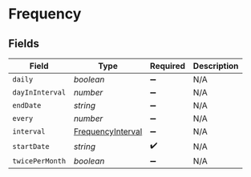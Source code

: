 # Frequency


## Fields

| Field                                                         | Type                                                          | Required                                                      | Description                                                   |
| ------------------------------------------------------------- | ------------------------------------------------------------- | ------------------------------------------------------------- | ------------------------------------------------------------- |
| `daily`                                                       | *boolean*                                                     | :heavy_minus_sign:                                            | N/A                                                           |
| `dayInInterval`                                               | *number*                                                      | :heavy_minus_sign:                                            | N/A                                                           |
| `endDate`                                                     | *string*                                                      | :heavy_minus_sign:                                            | N/A                                                           |
| `every`                                                       | *number*                                                      | :heavy_minus_sign:                                            | N/A                                                           |
| `interval`                                                    | [FrequencyInterval](../../models/shared/frequencyinterval.md) | :heavy_minus_sign:                                            | N/A                                                           |
| `startDate`                                                   | *string*                                                      | :heavy_check_mark:                                            | N/A                                                           |
| `twicePerMonth`                                               | *boolean*                                                     | :heavy_minus_sign:                                            | N/A                                                           |